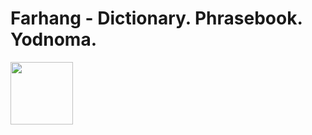 # Farhang - Dictionary. Phrasebook. Yodnoma.
<img src="https://github.com/Android-Open-Source-Community/farhang/blob/dev/app/app/src/main/ic_launcher-playstore.png"  height="100" width="100" >
